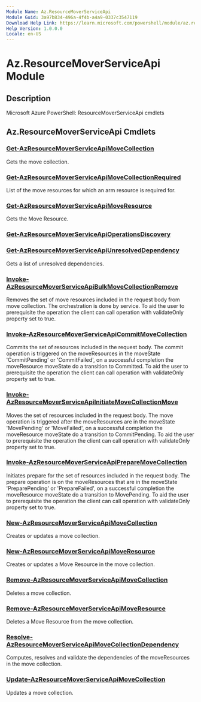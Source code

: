 ```yaml
---
Module Name: Az.ResourceMoverServiceApi
Module Guid: 3a97b834-496a-4f4b-a4a9-0337c3547119
Download Help Link: https://learn.microsoft.com/powershell/module/az.resourcemoverserviceapi
Help Version: 1.0.0.0
Locale: en-US
---
```


# Az.ResourceMoverServiceApi Module
## Description
Microsoft Azure PowerShell: ResourceMoverServiceApi cmdlets

## Az.ResourceMoverServiceApi Cmdlets
### [Get-AzResourceMoverServiceApiMoveCollection](Get-AzResourceMoverServiceApiMoveCollection.md)
Gets the move collection.

### [Get-AzResourceMoverServiceApiMoveCollectionRequired](Get-AzResourceMoverServiceApiMoveCollectionRequired.md)
List of the move resources for which an arm resource is required for.

### [Get-AzResourceMoverServiceApiMoveResource](Get-AzResourceMoverServiceApiMoveResource.md)
Gets the Move Resource.

### [Get-AzResourceMoverServiceApiOperationsDiscovery](Get-AzResourceMoverServiceApiOperationsDiscovery.md)


### [Get-AzResourceMoverServiceApiUnresolvedDependency](Get-AzResourceMoverServiceApiUnresolvedDependency.md)
Gets a list of unresolved dependencies.

### [Invoke-AzResourceMoverServiceApiBulkMoveCollectionRemove](Invoke-AzResourceMoverServiceApiBulkMoveCollectionRemove.md)
Removes the set of move resources included in the request body from move collection.
The orchestration is done by service.
To aid the user to prerequisite the operation the client can call operation with validateOnly property set to true.

### [Invoke-AzResourceMoverServiceApiCommitMoveCollection](Invoke-AzResourceMoverServiceApiCommitMoveCollection.md)
Commits the set of resources included in the request body.
The commit operation is triggered on the moveResources in the moveState 'CommitPending' or 'CommitFailed', on a successful completion the moveResource moveState do a transition to Committed.
To aid the user to prerequisite the operation the client can call operation with validateOnly property set to true.

### [Invoke-AzResourceMoverServiceApiInitiateMoveCollectionMove](Invoke-AzResourceMoverServiceApiInitiateMoveCollectionMove.md)
Moves the set of resources included in the request body.
The move operation is triggered after the moveResources are in the moveState 'MovePending' or 'MoveFailed', on a successful completion the moveResource moveState do a transition to CommitPending.
To aid the user to prerequisite the operation the client can call operation with validateOnly property set to true.

### [Invoke-AzResourceMoverServiceApiPrepareMoveCollection](Invoke-AzResourceMoverServiceApiPrepareMoveCollection.md)
Initiates prepare for the set of resources included in the request body.
The prepare operation is on the moveResources that are in the moveState 'PreparePending' or 'PrepareFailed', on a successful completion the moveResource moveState do a transition to MovePending.
To aid the user to prerequisite the operation the client can call operation with validateOnly property set to true.

### [New-AzResourceMoverServiceApiMoveCollection](New-AzResourceMoverServiceApiMoveCollection.md)
Creates or updates a move collection.

### [New-AzResourceMoverServiceApiMoveResource](New-AzResourceMoverServiceApiMoveResource.md)
Creates or updates a Move Resource in the move collection.

### [Remove-AzResourceMoverServiceApiMoveCollection](Remove-AzResourceMoverServiceApiMoveCollection.md)
Deletes a move collection.

### [Remove-AzResourceMoverServiceApiMoveResource](Remove-AzResourceMoverServiceApiMoveResource.md)
Deletes a Move Resource from the move collection.

### [Resolve-AzResourceMoverServiceApiMoveCollectionDependency](Resolve-AzResourceMoverServiceApiMoveCollectionDependency.md)
Computes, resolves and validate the dependencies of the moveResources in the move collection.

### [Update-AzResourceMoverServiceApiMoveCollection](Update-AzResourceMoverServiceApiMoveCollection.md)
Updates a move collection.

